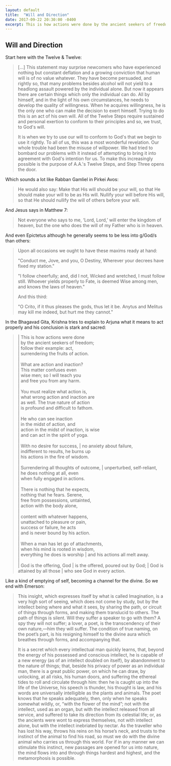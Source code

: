 ```yaml
---
layout: default
title:  "Will and Direction"
date: 2017-09-22 20:30:00 -0400
excerpt: This is how actions were done by the ancient seekers of freedom; follow their example.
---
```

## Will and Direction

Start here with the Twelve & Twelve:

> [...] This statement may surprise newcomers who have experienced nothing but constant deflation
> and a growing conviction that <span class="post-highlight">human will is of no value whatever</span>. 
> They have become persuaded, and rightly so, that many problems besides alcohol will not yield to a
> headlong assault powered by the individual alone. But now it appears there are certain things which only the
> individual can do. All by himself, and in the light of his own circumstances, he needs to develop the quality
> of willingness. When he acquires willingness, he is the only one who can make the decision to exert himself. Trying to 
> do this is an act of his own will. All of the Twelve Steps require sustained and personal exertion to 
> conform to their principles and so, we trust, to God's will.
>   
> <span class="post-highlight">It is when we try to use our will to conform to God's that we begin to use it rightly.</span>
> To all of us, this was a most wonderful revelation. Our whole trouble had been the misuse of willpower. We had tried
> to bombard our problems with it instead of attempting to <span class="post-highlight">bring it into agreement with God's
> intention for us.</span> To make this increasingly possible is the purpose of A.A.'s Twelve Steps, and Step Three opens the 
> door.

Which sounds a lot like Rabban Gamliel in Pirkei Avos: 

> He would also say: <span class="post-highlight">Make that His will should be your will,</span>
> so that He should make your will to be as His will.
> Nullify your will before His will, so that He should nullify the will of others before your will.

And Jesus says in Matthew 7:

> Not everyone who says to me, ‘Lord, Lord,’ will enter the kingdom of heaven,
> but the one <span class="post-highlight">who does the will of my Father who is in heaven.</span>

And even Epictetus although he generally seems to be less into g/God/s than others:

> Upon all occasions we ought to have these maxims ready at hand:
>  
> "Conduct me, Jove, and you, O Destiny, Wherever your decrees have fixed my station."
> 
> "I follow cheerfully; and, did I not, Wicked and wretched, I must follow still. Whoever yields
> properly to Fate, is deemed Wise among men, and knows the laws of heaven."
>  
> And this third:
> 
> "O Crito, if it thus pleases the gods, thus let it be. Anytus and Melitus may kill me indeed, but hurt me they cannot."

In the Bhagavad Gita, Krishna tries to explain to Arjuna what it means to act properly and his conclusion
is stark and sacred:

> | This is how actions were done  
> | by the ancient seekers of freedom;    
> | follow their example: act,  
> | surrendering the fruits of action.  
> |  
> | What are action and inaction?  
> | This matter confuses even  
> | wise men; so I will teach you  
> | and free you from any harm.  
> |  
> | You must realize what action is,  
> | what wrong action and inaction are  
> | as well. The true nature of action  
> | is profound and difficult to fathom.  
> |  
> | He who can see inaction  
> | in the midst of action, and  
> | action in the midst of inaction, is wise  
> | and can act in the spirit of yoga.  
> |  
> | With no desire for success,
> | no anxiety about failure,  
> | indifferent to results, he burns up  
> | his actions in the fire of wisdom.  
> |  
> | <span class="post-highlight">Surrendering all thoughts of outcome,  </span>
> | unperturbed, self-reliant,  
> | he does nothing at all, even  
> | when fully engaged in actions.  
> |  
> | There is nothing that he expects,  
> | nothing that he fears. Serene,  
> | free from possessions, untainted,  
> | action with the body alone,  
> |  
> | content with whatever happens,  
> | unattached to pleasure or pain,  
> | success or failure, he acts  
> | and is never bound by his action.  
> |  
> | When a man has let go of attachments,  
> | when his mind is rooted in wisdom,  
> | <span class="post-highlight">everything he does is worship  </span>
> | and his actions all melt away.  
> |  
> | <span class="post-highlight">God is the offering, God  </span>
> | <span class="post-highlight">is the offered, poured out by God;  </span>
> | <span class="post-highlight">God is attained by all those  </span>
> | <span class="post-highlight">who see God in every action.  </span> 

Like a kind of emptying of self, becoming a channel for the divine. So we end with Emerson:

> This insight, which expresses itself by what is called Imagination, is a very high sort of seeing,
> which does not come by study, but by the intellect being where and what it sees, by sharing the path,
> or circuit of things through forms, and making them translucid to others. The path of things is silent.
> Will they suffer a speaker to go with them? A spy they will not suffer; a lover, a poet,
> is the transcendency of their own nature,—him they will suffer. The condition of true naming,
> on the poet’s part, is his <span class="post-highlight">resigning himself to the divine aura which
> breathes through forms, and accompanying that.</span>
>  
> It is a secret which every intellectual man quickly learns, that, beyond the energy of his
> possessed and conscious intellect, he is capable of a new energy (as of an intellect doubled on
> itself), <span class="post-highlight">by abandonment to the nature of things; </span>
> that, beside his privacy of power as an individual man, <span class="post-highlight">there is a
> great public power, on which he can draw, by unlocking, at all risks, his human doors, and
> suffering the ethereal tides to roll and circulate through him:</span> then he is
> caught up into the life of the Universe, his speech is thunder, his thought is law, and his words
> are universally intelligible as the plants and animals. The poet knows that he speaks adequately,
> then, only when he speaks somewhat wildly, or, “with the flower of the mind”; not with the
> intellect, used as an organ, but with the intellect released from all service, and suffered to
> <span class="post-highlight">take its direction from its celestial life;</span> or, as the
> ancients were wont to express themselves, not with intellect alone, but with the intellect
> inebriated by nectar. As the traveller who has lost his way, throws his reins on his horse’s neck,
> and trusts to the instinct of the animal to find his road, so must we do with the divine
> animal who carries us through this world. For if in any manner we can stimulate this instinct,
> new passages are opened for us into nature, the mind flows into and through things hardest and
> highest, and the metamorphosis is possible.